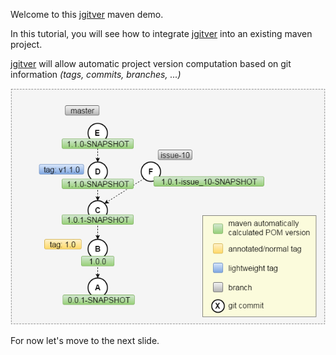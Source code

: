 Welcome to this [jgitver](http://github.com/jgitver/jgitver) maven demo.

In this tutorial, you will see how to integrate [jgitver](http://github.com/jgitver/jgitver) into an existing maven project.

[jgitver](http://github.com/jgitver/jgitver) will allow automatic project version computation based 
on git information _(tags, commits, branches, ...)_
 
![jgitver maven simple usage](../../assets/jgitver/jgitver-maven-plugin-homepage.png)

For now let's move to the next slide.
